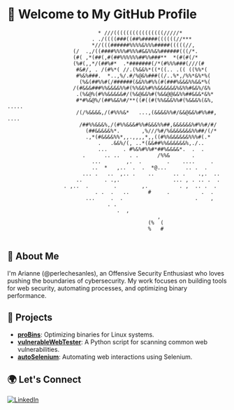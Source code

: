 
# 👋 Welcome to My GitHub Profile

```
                             * ///((((((((((((((((/////*                        
                           . ./((((###((##%#####((((((//***                     
                           *//(((######%%%%&%%%#####(((((//,                    
                     (/  .,/((####%%%%#%%%#&&%%&%######(((/*.                   
                     (#( ,*(##(,#(##%%%%%%##%%###**  *(#(#(/*                   
                     (%#(,,*/(##%#*  .*#######(/*(#%%%###(///(#                 
                      #&#/, . /(#%*( //.(%&&%*((*((.. .(( ((%%*(                
                      #%&%###.  *..,%/.#/%@&%###((/..%*,/%%*&%*%(               
                       (%&(##%%#(/######(&&%%#%%(#(###%&&&%%&&*%(               
                     /(#&&&###%%&&&&%%#(%%&&%#%%&&&&&&%&%%#&&%/&%               
                      .(%&@%(#%%&&&&&#/(%&@&&%#(%&&@@&&%%##&&&*&%*              
                      #*#%&@%/(##%&&%#/**((#((#(%%&&&%%#(%&&&%(&%,       .....  
                      /(/%&&&&,/(#%%%&*   ...,(&&&&%%#/&&@&&%#%%##,    ....     
                       /##%%&&&%,/(#%%&&&#%%#&&&%%##,&&&&&&%#%%#/#/             
                         (##&&&&&%*.       ,%///%#/%&&&&&&&%%##/(/*             
                         .,*(#&&&&%%*,,.,,,,*,,((#%%&&&&&&%%%#(.*               
                             .   .&&%/(, ..*(&&##%%&&&&&&%,./..                 
                             ...     . #%&%#%%#*##%&&&&*.  .  .                 
                        .      .. ..   . .      /%%&       .                    
                           ...        ,.  .        .    ....     .              
                           ..  *   ,..  .  .  *@...      .. .  .                
                        ... .   ..  ,.. .    ..      .. .    .,.  ..            
                      ..       . .,.                 ... , . .. .  .            
                  . ,..  .        .        ,.          . ,  .. .  .             
                            . .  .   ..      #     .          .  .              
                         ...     .  .                       .    ,              
                                . .                                             
                                   .  ,                                         
                                                ,                               
                                             (%  (                              
                                             %   #                              
                                                                                
 ```

## 🚀 About Me

I'm Arianne (@perlechesanles), an Offensive Security Enthusiast who loves pushing the boundaries of cybersecurity. My work focuses on building tools for web security, automating processes, and optimizing binary performance.

## 🔧 Projects

- **[proBins](https://github.com/perlechesanles/proBins)**: Optimizing binaries for Linux systems.
- **[vulnerableWebTester](https://github.com/perlechesanles/vulnerableWebTester)**: A Python script for scanning common web vulnerabilities.
- **[autoSelenium](https://github.com/perlechesanles/autoSelenium)**: Automating web interactions using Selenium.

## 🌍 Let's Connect

[![LinkedIn](https://img.shields.io/badge/LinkedIn-0077B5?style=for-the-badge&logo=linkedin&logoColor=white)](https://www.linkedin.com/in/perlechesanles/)
